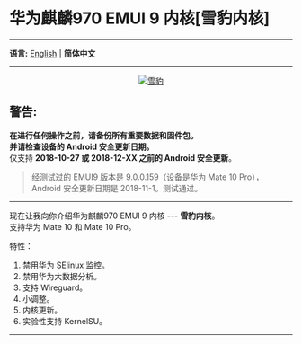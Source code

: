 # 华为麒麟970 EMUI 9 内核[雪豹内核]
***
**语言:**
[English](README.md) | **简体中文**
***
<div align="center">
<a href="https://imgse.com/i/pk3fT4H" style="text-align:center;"><img src="https://s21.ax1x.com/2024/05/30/pk3fT4H.jpg" alt="雪豹" border="0" /></a>
</div>

## 警告:  
**在进行任何操作之前，请备份所有重要数据和固件包。**    
**并请检查设备的 Android 安全更新日期。**  
仅支持 **2018-10-27 或 2018-12-XX 之前的 Android 安全更新**。  

> 经测试过的 EMUI9 版本是 9.0.0.159（设备是华为 Mate 10 Pro），Android 安全更新日期是 2018-11-1。测试通过。 
  
***  
现在让我向你介绍华为麒麟970 EMUI 9 内核 --- **雪豹内核**。  
支持华为 Mate 10 和 Mate 10 Pro。  
  
特性：
  1. 禁用华为 SElinux 监控。
  2. 禁用华为大数据分析。
  3. 支持 Wireguard。
  4. 小调整。
  5. 内核更新。
  6. 实验性支持 KernelSU。  


***